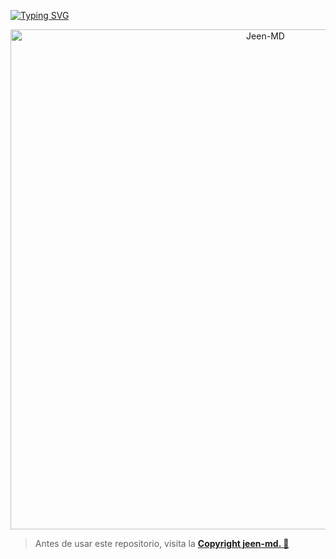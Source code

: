 [![Typing SVG](https://readme-typing-svg.herokuapp.com?font=Roboto&weight=500&size=30&pause=1000&color=00F7D6&background=0CFF0000&random=true&width=435&height=100&lines=+++++++++++++++JEEN-MD;majnonrossi+%7C+ayoub-X5+)](https://git.io/typing-svg)
 
<p align="center">
<img src="https://telegra.ph/file/41d94a398196d36958834.jpg" alt="Jeen-MD" width="800"/>
  
> Antes de usar este repositorio, visita la **[Copyright jeen-md. 🙂](https://github.com/GataNina-Li/GataBot-MD/blob/master/terms.md)** 
</p>
